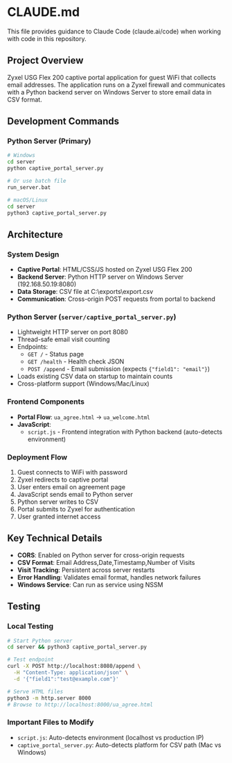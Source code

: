 # CLAUDE.md

This file provides guidance to Claude Code (claude.ai/code) when working with code in this repository.

## Project Overview

Zyxel USG Flex 200 captive portal application for guest WiFi that collects email addresses. The application runs on a Zyxel firewall and communicates with a Python backend server on Windows Server to store email data in CSV format.

## Development Commands

### Python Server (Primary)
```bash
# Windows
cd server
python captive_portal_server.py

# Or use batch file
run_server.bat

# macOS/Linux
cd server
python3 captive_portal_server.py
```


## Architecture

### System Design
- **Captive Portal**: HTML/CSS/JS hosted on Zyxel USG Flex 200
- **Backend Server**: Python HTTP server on Windows Server (192.168.50.19:8080)
- **Data Storage**: CSV file at C:\exports\export.csv
- **Communication**: Cross-origin POST requests from portal to backend

### Python Server (`server/captive_portal_server.py`)
- Lightweight HTTP server on port 8080
- Thread-safe email visit counting
- Endpoints:
  - `GET /` - Status page
  - `GET /health` - Health check JSON
  - `POST /append` - Email submission (expects `{"field1": "email"}`)
- Loads existing CSV data on startup to maintain counts
- Cross-platform support (Windows/Mac/Linux)

### Frontend Components
- **Portal Flow**: `ua_agree.html` → `ua_welcome.html`
- **JavaScript**: 
  - `script.js` - Frontend integration with Python backend (auto-detects environment)

### Deployment Flow
1. Guest connects to WiFi with password
2. Zyxel redirects to captive portal
3. User enters email on agreement page
4. JavaScript sends email to Python server
5. Python server writes to CSV
6. Portal submits to Zyxel for authentication
7. User granted internet access

## Key Technical Details

- **CORS**: Enabled on Python server for cross-origin requests
- **CSV Format**: Email Address,Date,Timestamp,Number of Visits
- **Visit Tracking**: Persistent across server restarts
- **Error Handling**: Validates email format, handles network failures
- **Windows Service**: Can run as service using NSSM

## Testing

### Local Testing
```bash
# Start Python server
cd server && python3 captive_portal_server.py

# Test endpoint
curl -X POST http://localhost:8080/append \
  -H "Content-Type: application/json" \
  -d '{"field1":"test@example.com"}'

# Serve HTML files
python3 -m http.server 8000
# Browse to http://localhost:8000/ua_agree.html
```

### Important Files to Modify
- `script.js`: Auto-detects environment (localhost vs production IP)
- `captive_portal_server.py`: Auto-detects platform for CSV path (Mac vs Windows)